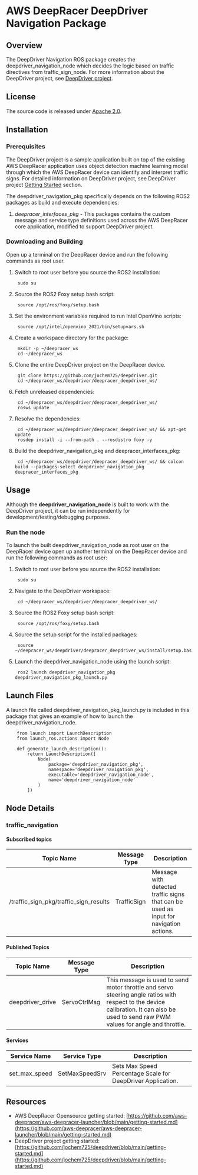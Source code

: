 # AWS DeepRacer DeepDriver Navigation Package

## Overview

The DeepDriver Navigation ROS package creates the deepdriver_navigation_node which decides the logic based on traffic directives from traffic_sign_node. For more information about the DeepDriver  project, see [DeepDriver project](https://github.com/jochem725/deepdriver).

## License

The source code is released under [Apache 2.0](https://aws.amazon.com/apache-2-0/).

## Installation

### Prerequisites

The DeepDriver project is a sample application built on top of the existing AWS DeepRacer application uses object detection machine learning model through which the AWS DeepRacer device can identify and interpret traffic signs. For detailed information on DeepDriver project, see DeepDriver project [Getting Started](https://github.com/jochem725/deepdriver/blob/main/getting-started.md) section.

The deepdriver_navigation_pkg specifically depends on the following ROS2 packages as build and execute dependencies:

1. *deepracer_interfaces_pkg* - This packages contains the custom message and service type definitions used across the AWS DeepRacer core application, modified to support DeepDriver project.

### Downloading and Building

Open up a terminal on the DeepRacer device and run the following commands as root user.

1. Switch to root user before you source the ROS2 installation:

        sudo su

1. Source the ROS2 Foxy setup bash script:

        source /opt/ros/foxy/setup.bash 

1. Set the environment variables required to run Intel OpenVino scripts:

        source /opt/intel/openvino_2021/bin/setupvars.sh

1. Create a workspace directory for the package:

        mkdir -p ~/deepracer_ws
        cd ~/deepracer_ws

2. Clone the entire DeepDriver project on the DeepRacer device.

        git clone https://github.com/jochem725/deepdriver.git
        cd ~/deepracer_ws/deepdriver/deepracer_deepdriver_ws/

3. Fetch unreleased dependencies:

        cd ~/deepracer_ws/deepdriver/deepracer_deepdriver_ws/
        rosws update

4. Resolve the dependencies:

        cd ~/deepracer_ws/deepdriver/deepracer_deepdriver_ws/ && apt-get update
        rosdep install -i --from-path . --rosdistro foxy -y

5. Build the deepdriver_navigation_pkg and deepracer_interfaces_pkg:

        cd ~/deepracer_ws/deepdriver/deepracer_deepdriver_ws/ && colcon build --packages-select deepdriver_navigation_pkg deepracer_interfaces_pkg


## Usage

Although the **deepdriver_navigation_node** is built to work with the DeepDriver project, it can be run independently for development/testing/debugging purposes.

### Run the node

To launch the built deepdriver_navigation_node as root user on the DeepRacer device open up another terminal on the DeepRacer device and run the following commands as root user:

1. Switch to root user before you source the ROS2 installation:

        sudo su

1. Navigate to the DeepDriver workspace:

        cd ~/deepracer_ws/deepdriver/deepracer_deepdriver_ws/

1. Source the ROS2 Foxy setup bash script:

        source /opt/ros/foxy/setup.bash 

1. Source the setup script for the installed packages:

        source ~/deepracer_ws/deepdriver/deepracer_deepdriver_ws/install/setup.bash 

2. Launch the deepdriver_navigation_node using the launch script:

        ros2 launch deepdriver_navigation_pkg deepdriver_navigation_pkg_launch.py

## Launch Files

A launch file called deepdriver_navigation_pkg_launch.py is included in this package that gives an example of how to launch the deepdriver_navigation_node.

        from launch import LaunchDescription
        from launch_ros.actions import Node

        def generate_launch_description():
            return LaunchDescription([
                Node(
                    package='deepdriver_navigation_pkg',
                    namespace='deepdriver_navigation_pkg',
                    executable='deepdriver_navigation_node',
                    name='deepdriver_navigation_node'
                )
            ])


## Node Details

### traffic_navigation

#### Subscribed topics

| Topic Name | Message Type | Description |
|----------- | ------------ | ----------- |
|/traffic_sign_pkg/traffic_sign_results|TrafficSign|Message with detected traffic signs that can be used as input for navigation actions.|

#### Published Topics

| Topic Name | Message Type | Description |
| ---------- | ------------ | ----------- |
|deepdriver_drive|ServoCtrlMsg|This message is used to send motor throttle and servo steering angle ratios with respect to the device calibration. It can also be used to send raw PWM values for angle and throttle.|

#### Services

| Service Name | Service Type | Description |
| ---------- | ------------ | ----------- |
|set_max_speed|SetMaxSpeedSrv|Sets Max Speed Percentage Scale for DeepDriver Application.|

## Resources

* AWS DeepRacer Opensource getting started: [https://github.com/aws-deepracer/aws-deepracer-launcher/blob/main/getting-started.md](https://github.com/aws-deepracer/aws-deepracer-launcher/blob/main/getting-started.md)
* DeepDriver project getting started: [https://github.com/jochem725/deepdriver/blob/main/getting-started.md](https://github.com/jochem725/deepdriver/blob/main/getting-started.md)